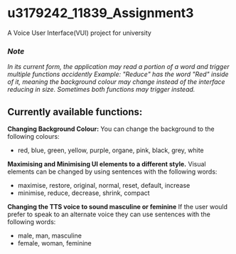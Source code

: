 # u3179242_11839_Assignment3
 A Voice User Interface(VUI) project for university


### *Note*
*In its current form, the application may read a portion of a word and trigger multiple functions accidently*
*Example: "Reduce" has the word "Red" inside of it, meaning the background colour may change instead of the interface reducing in size. Sometimes both functions may trigger instead.*

## Currently available functions:
**Changing Background Colour:**
You can change the background to the following colours:
- red, blue, green, yellow, purple, organe, pink, black, grey, white

**Maximising and Minimising UI elements to a different style.**
Visual elements can be changed by using sentences with the following words:
- maximise, restore, original, normal, reset, default, increase
- minimise, reduce, decrease, shrink, compact

**Changing the TTS voice to sound masculine or feminine**
If the user would prefer to speak to an alternate voice they can use sentences with the following words:
- male, man, masculine
- female, woman, feminine